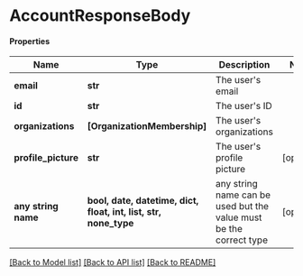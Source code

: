 # AccountResponseBody

#### Properties
Name | Type | Description | Notes
------------ | ------------- | ------------- | -------------
**email** | **str** | The user&#x27;s email | 
**id** | **str** | The user&#x27;s ID | 
**organizations** | **[OrganizationMembership]** | The user&#x27;s organizations | 
**profile_picture** | **str** | The user&#x27;s profile picture | [optional] 
**any string name** | **bool, date, datetime, dict, float, int, list, str, none_type** | any string name can be used but the value must be the correct type | [optional]

[[Back to Model list]](../README.md#documentation-for-models) [[Back to API list]](../README.md#documentation-for-api-endpoints) [[Back to README]](../README.md)

